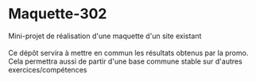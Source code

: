 # Maquette-302
Mini-projet de réalisation d'une maquette d'un site existant
<br/><br/>
Ce dépôt servira à mettre en commun les résultats obtenus par la promo. Cela permettra aussi de partir d'une base commune stable sur d'autres exercices/compétences
